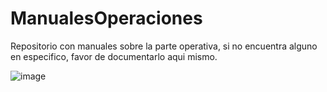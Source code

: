 # ManualesOperaciones


Repositorio con manuales sobre la parte operativa, si no encuentra alguno en especifico, favor de documentarlo aqui mismo.


![image](https://github.com/user-attachments/assets/fac00f4b-c5ed-43d5-b12b-c4292df9c2d7)
